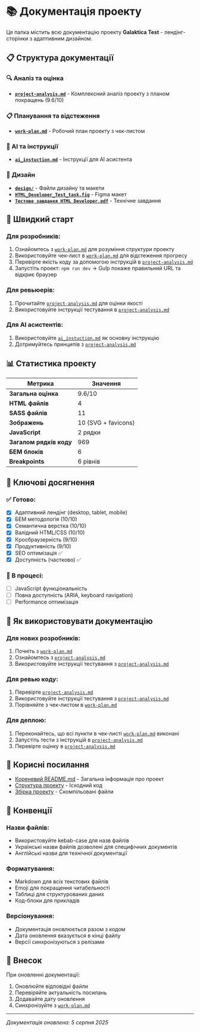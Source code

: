 # 📚 Документація проекту

Ця папка містить всю документацію проекту **Galaktica Test** - лендінг-сторінки з адаптивним дизайном.

## 📋 Структура документації

### 🔍 Аналіз та оцінка
- **[`project-analysis.md`](./project-analysis.md)** - Комплексний аналіз проекту з планом покращень (9.6/10)

### 📋 Планування та відстеження
- **[`work-plan.md`](./work-plan.md)** - Робочий план проекту з чек-листом

### 🤖 AI та інструкції
- **[`ai_instuction.md`](./ai_instuction.md)** - Інструкції для AI асистента

### 🎨 Дизайн
- **[`design/`](./design/)** - Файли дизайну та макети
- **[`HTML_Developer_Test_task.fig`](./HTML_Developer_Test_task.fig)** - Figma макет
- **[`Тестове завдання HTML Developer.pdf`](./Тестове%20завдання%20HTML%20Developer.pdf)** - Технічне завдання

## 🚀 Швидкий старт

### Для розробників:
1. Ознайомтесь з [`work-plan.md`](./work-plan.md) для розуміння структури проекту
2. Використовуйте чек-лист в [`work-plan.md`](./work-plan.md) для відстеження прогресу
3. Перевірте якість коду за допомогою інструкцій в [`project-analysis.md`](./project-analysis.md)
4. Запустіть проект: `npm run dev` → Gulp покаже правильний URL та відкриє браузер

### Для ревьюерів:
1. Прочитайте [`project-analysis.md`](./project-analysis.md) для оцінки якості
2. Використовуйте інструкції тестування в [`project-analysis.md`](./project-analysis.md)

### Для AI асистентів:
1. Використовуйте [`ai_instuction.md`](./ai_instuction.md) як основну інструкцію
2. Дотримуйтесь принципів з [`project-analysis.md`](./project-analysis.md)

## 📊 Статистика проекту

| Метрика | Значення |
|---------|----------|
| **Загальна оцінка** | 9.6/10 |
| **HTML файлів** | 4 |
| **SASS файлів** | 11 |
| **Зображень** | 10 (SVG + favicons) |
| **JavaScript** | 2 рядки |
| **Загалом рядків коду** | 969 |
| **БЕМ блоків** | 6 |
| **Breakpoints** | 6 рівнів |

## 🎯 Ключові досягнення

### ✅ Готово:
- [x] Адаптивний лендінг (desktop, tablet, mobile)
- [x] БЕМ методологія (10/10)
- [x] Семантична верстка (10/10)
- [x] Валідний HTML/CSS (10/10)
- [x] Кросбраузерність (9/10)
- [x] Продуктивність (9/10)
- [x] SEO оптимізація ✅
- [x] Доступність (частково) ✅

### 🔄 В процесі:
- [ ] JavaScript функціональність
- [ ] Повна доступність (ARIA, keyboard navigation)
- [ ] Performance оптимізація

## 📖 Як використовувати документацію

### Для нових розробників:
1. Почніть з [`work-plan.md`](./work-plan.md)
2. Ознайомтесь з [`project-analysis.md`](./project-analysis.md)
3. Використовуйте інструкції тестування з [`project-analysis.md`](./project-analysis.md)

### Для ревью коду:
1. Перевірте [`project-analysis.md`](./project-analysis.md)
2. Використовуйте інструкції тестування з [`project-analysis.md`](./project-analysis.md)
3. Порівняйте з чек-листом в [`work-plan.md`](./work-plan.md)

### Для деплою:
1. Переконайтесь, що всі пункти в чек-листі [`work-plan.md`](./work-plan.md) виконані
2. Запустіть тести з інструкцій в [`project-analysis.md`](./project-analysis.md)
3. Перевірте оцінку в [`project-analysis.md`](./project-analysis.md)

## 🔗 Корисні посилання

- [Кореневий README.md](../README.md) - Загальна інформація про проект
- [Структура проекту](../src/) - Ісходний код
- [Збірка проекту](../build/) - Скомпільовані файли

## 📝 Конвенції

### Назви файлів:
- Використовуйте kebab-case для назв файлів
- Українські назви файлів дозволені для специфічних документів
- Англійські назви для технічної документації

### Форматування:
- Markdown для всіх текстових файлів
- Emoji для покращення читабельності
- Таблиці для структурованих даних
- Код-блоки для прикладів

### Версіонування:
- Документація оновлюється разом з кодом
- Дата оновлення вказується в кінці файлу
- Версії синхронізуються з релізами

## 🤝 Внесок

При оновленні документації:
1. Оновлюйте відповідні файли
2. Перевіряйте актуальність посилань
3. Додавайте дату оновлення
4. Синхронізуйте з [`work-plan.md`](./work-plan.md)

---

*Документація оновлена: 5 серпня 2025* 